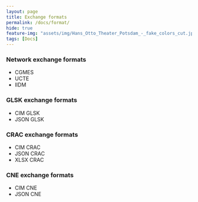 ```yaml
---
layout: page
title: Exchange formats
permalink: /docs/format/
hide: true
feature-img: "assets/img/Hans_Otto_Theater_Potsdam_-_fake_colors_cut.jpg"
tags: [Docs]
---
```


### Network exchange formats

- CGMES
- UCTE
- IIDM

### GLSK exchange formats

- CIM GLSK
- JSON GLSK

### CRAC exchange formats

- CIM CRAC
- JSON CRAC
- XLSX CRAC

### CNE exchange formats

- CIM CNE
- JSON CNE
